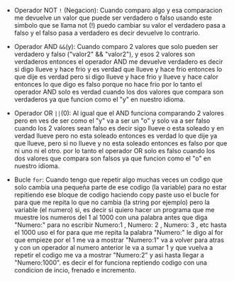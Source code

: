 * Operador NOT `!` (Negacion): Cuando comparo algo y esa comparacion me devuelve un valor que puede ser verdadero o falso usando este simbolo que se llama not (!) puedo cambiar su valor el verdadero pasa a falso y el falso pasa a verdadero es decir devuelve lo contrario.

* Operador AND `&&`(y): Cuando comparo 2 valores que solo pueden ser verdadero y falso ("valor2" && "valor2"), y esos 2 valores son verdaderos entonces el operador AND me devuelve verdadero es decir si digo llueve y hace frio y es verdad que llueve y hace frio entonces lo que dije es verdad pero si digo llueve y hace frio y llueve y hace calor entonces lo que digo es falso porque no hace frio por lo tanto el operador AND solo es verdad cuando los dos valores que compara son verdaderos ya que funcion como el "y" en nuestro idioma.

* Operador OR `||`(0): Al igual que el AND funciona comparando 2 valores pero en ves de ser como el "y" va a ser un "o" y solo va a ser falso cuando los 2 valores sean falso es decir sigo llueve o esta soleado y en verdad llueve pero no esta soleado entonces es verdad lo que dije ya que llueve, pero si no llueve y no esta soleado entonces es falso por que ni uno ni el otro. por lo tanto el operador OR solo es falso cuando los dos valores que compara son falsos ya que funcion como el "o" en nuestro idioma.

* Bucle `for`: Cuando tengo que repetir algo muchas veces un codigo que solo cambia una pequeña parte de ese codigo (la variable) para no estar repitiendo ese bloque de codigo haciendo copy paste uso el bucle for para que me repita lo que no cambia (la string por ejemplo) pero la variable (el numero) si, es decir si quiero hacer un programa que me muestre los numeros del 1 al 1000 con una palabra antes que diga "Numero:" para no escribir Numero:1 , Numero: 2 , Numero: 3 , etc hasta el 1000 uso el for para que me repita la palabra "Numero:" le digo al for que empieze por el 1 me va a mostrar "Numero:1" va a volver para atras y con un operador al numero anterior le va a sumar 1 y que vuelva a repetir el codigo me va a mostrar "Numero:2" y asi hasta llegar a "Numero:1000". es decir el for funciona reptiendo codigo con una condicion de incio, frenado e incremento.
